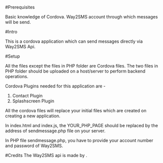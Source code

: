 #Prerequisites

Basic knowledge of Cordova.
Way2SMS account through which messages will be send.

#Intro

This is a cordova application which can send messages directly via Way2SMS Api.

#Setup

All the files except the files in PHP folder are Cordova files.
The two files in PHP folder should be uploaded on a host/server to perform backend operations.

Cordova Plugins needed for this application are -
 1) Contact Plugin
 2) Splashscreen Plugin

All the cordova files will replace your initial files which are created on creating a new application.

In index.html and index.js, the YOUR_PHP_PAGE should be replaced by the address of sendmessage.php file
on your server.

In PHP file sendmessage.php, you have to provide your account number and password of Way2SMS.

#Credits
The Way2SMS api is made by .